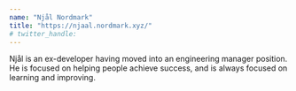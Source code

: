 ```yaml
---
name: "Njål Nordmark"
title: "https://njaal.nordmark.xyz/"
# twitter_handle: 
---
```

Njål is an ex-developer having moved into an engineering manager position. He is focused on helping people achieve success, and is always focused on learning and improving.
